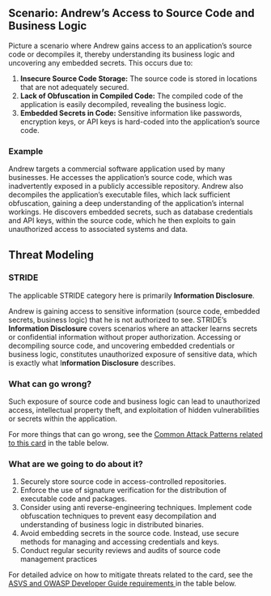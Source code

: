## Scenario: Andrew’s Access to Source Code and Business Logic

Picture a scenario where Andrew gains access to an application’s source code or decompiles it, thereby understanding its business logic and uncovering any embedded secrets. This occurs due to:

1. **Insecure Source Code Storage:** The source code is stored in locations that are not adequately secured.
2. **Lack of Obfuscation in Compiled Code:** The compiled code of the application is easily decompiled, revealing the business logic.
3. **Embedded Secrets in Code:** Sensitive information like passwords, encryption keys, or API keys is hard-coded into the application’s source code.

### Example

Andrew targets a commercial software application used by many businesses. He accesses the application’s source code, which was inadvertently exposed in a publicly accessible repository. Andrew also decompiles the application’s executable files, which lack sufficient obfuscation, gaining a deep understanding of the application’s internal workings. He discovers embedded secrets, such as database credentials and API keys, within the source code, which he then exploits to gain unauthorized access to associated systems and data.

## Threat Modeling

### STRIDE

The applicable STRIDE category here is primarily **Information Disclosure**.

Andrew is gaining access to sensitive information (source code, embedded secrets, business logic) that he is not authorized to see.
STRIDE’s **Information Disclosure** covers scenarios where an attacker learns secrets or confidential information without proper authorization.
Accessing or decompiling source code, and uncovering embedded credentials or business logic, constitutes unauthorized exposure of sensitive data, which is exactly what I**nformation Disclosure** describes.

### What can go wrong?

Such exposure of source code and business logic can lead to unauthorized access, intellectual property theft, and exploitation of hidden vulnerabilities or secrets within the application.

For more things that can go wrong, see the [Common Attack Patterns related to this card](#mapping 'Common Attack Patterns related to this card [internal]') in the table below.

### What are we going to do about it?

1. Securely store source code in access-controlled repositories.
2. Enforce the use of signature verification for the distribution of executable code and packages.
3. Consider using anti reverse-engineering techniques. Implement code obfuscation techniques to prevent easy decompilation and understanding of business logic in distributed binaries.
4. Avoid embedding secrets in the source code. Instead, use secure methods for managing and accessing credentials and keys.
5. Conduct regular security reviews and audits of source code management practices

For detailed advice on how to mitigate threats related to the card, see the [ASVS and OWASP Developer Guide requirements ](#mapping 'ASVS and OWASP Developer Guide requirements [internal]') in the table below.
